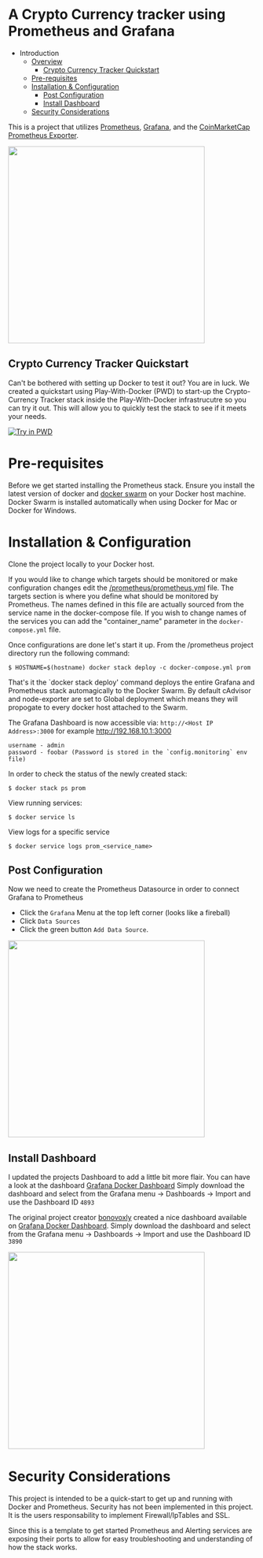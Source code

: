 # A Crypto Currency tracker using Prometheus and Grafana

- Introduction
  - [Overview](#a-crypto-currency-tracker-using-prometheus-and-grafana)
	- [Crypto Currency Tracker Quickstart](#crypto-currency-tracker-quickstart)
  - [Pre-requisites](#pre-requisites)
  - [Installation & Configuration](#installation--configuration)
  	- [Post Configuration](#post-configuration)
  	- [Install Dashboard](#install-dashboard)
  - [Security Considerations](#security-considerations)


This is a project that utilizes [Prometheus](http://prometheus.io/), [Grafana](www.grafana.org), and the [CoinMarketCap Prometheus Exporter](https://github.com/bonovoxly/coinmarketcap-exporter).

<img src="https://raw.githubusercontent.com/vegasbrianc/crypto-currency-tracker/master/img/crypto-currency-tracker-dashboard.png" width="400" heighth="400">


## Crypto Currency Tracker Quickstart

Can't be bothered with setting up Docker to test it out? You are in luck. We created a quickstart using Play-With-Docker (PWD) to start-up the Crypto-Currency Tracker stack inside the Play-With-Docker infrastrucutre so you can try it out. This will allow you to quickly test the stack to see if it meets your needs. 

[![Try in PWD](https://github.com/play-with-docker/stacks/raw/master/assets/images/button.png)](https://labs.play-with-docker.com/?stack=https://raw.githubusercontent.com/vegasbrianc/prometheus/version-2/pwd-stack.yml) 

# Pre-requisites

Before we get started installing the Prometheus stack. Ensure you install the latest version of docker and [docker swarm](https://docs.docker.com/engine/swarm/swarm-tutorial/) on your Docker host machine. Docker Swarm is installed automatically when using Docker for Mac or Docker for Windows.

# Installation & Configuration

Clone the project locally to your Docker host. 

If you would like to change which targets should be monitored or make configuration changes edit the [/prometheus/prometheus.yml](https://github.com/vegasbrianc/prometheus/blob/version-2/prometheus/prometheus.yml) file. The targets section is where you define what should be monitored by Prometheus. The names defined in this file are actually sourced from the service name in the docker-compose file. If you wish to change names of the services you can add the "container_name" parameter in the `docker-compose.yml` file.

Once configurations are done let's start it up. From the /prometheus project directory run the following command:

    $ HOSTNAME=$(hostname) docker stack deploy -c docker-compose.yml prom


That's it the `docker stack deploy' command deploys the entire Grafana and Prometheus stack automagically to the Docker Swarm. By default cAdvisor and node-exporter are set to Global deployment which means they will propogate to every docker host attached to the Swarm.

The Grafana Dashboard is now accessible via: `http://<Host IP Address>:3000` for example http://192.168.10.1:3000

	username - admin
	password - foobar (Password is stored in the `config.monitoring` env file)

In order to check the status of the newly created stack:
    
    $ docker stack ps prom

View running services:

    $ docker service ls

View logs for a specific service
  
    $ docker service logs prom_<service_name>

## Post Configuration

Now we need to create the Prometheus Datasource in order to connect Grafana to Prometheus 
* Click the `Grafana` Menu at the top left corner (looks like a fireball)
* Click `Data Sources`
* Click the green button `Add Data Source`.

<img src="https://github.com/vegasbrianc/prometheus/raw/version-2/images/Add_Data_Source.png" width="400" heighth="400">

## Install Dashboard
I updated the projects Dashboard to add a little bit more flair. You can have a look at the dashboard [Grafana Docker Dashboard](https://grafana.net/dashboards/4893) Simply download the dashboard and select from the Grafana menu -> Dashboards -> Import and use the Dashboard ID `4893`

The original project creator [bonovoxly](https://twitter.com/bonovoxly) created a nice dashboard available on [Grafana Docker Dashboard](https://grafana.net/dashboards/3890). Simply download the dashboard and select from the Grafana menu -> Dashboards -> Import and use the Dashboard ID `3890`

<img src="https://raw.githubusercontent.com/vegasbrianc/crypto-currency-tracker/master/img/crypto-currency-tracker-dashboard.png" width="400" heighth="400">

# Security Considerations
This project is intended to be a quick-start to get up and running with Docker and Prometheus. Security has not been implemented in this project. It is the users responsability to implement Firewall/IpTables and SSL.

Since this is a template to get started Prometheus and Alerting services are exposing their ports to allow for easy troubleshooting and understanding of how the stack works.
